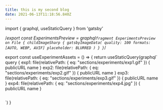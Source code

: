 ```yaml
---
title: this is my second blog
date: 2021-06-13T11:18:56.840Z
---
```

import { graphql, useStaticQuery } from 'gatsby'

/*export const ExperimentsPreview = graphql`fragment ExperimentsPreview on File {
    childImageSharp {
      gatsbyImageData(
        quality: 100
        formats: [AUTO, WEBP, AVIF]
        placeholder: BLURRED
      )
    }
  }`*/

export const useExperimentAssets = () => {
  return useStaticQuery(graphql`
    query {
      exp1: file(relativePath: { eq: "sections/experiments/exp1.gif" }) {
        publicURL
        name
      }
      exp2: file(relativePath: { eq: "sections/experiments/exp2.gif" }) {
        publicURL
        name
      }
      exp3: file(relativePath: { eq: "sections/experiments/exp3.gif" }) {
        publicURL
        name
      }
      exp4: file(relativePath: { eq: "sections/experiments/exp4.jpg" }) {
        publicURL
        name
      }

```

```

  `)
}